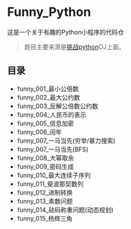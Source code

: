 # Funny_Python
这是一个关于有趣的Python小程序的代码仓
> 题目主要来源是[挑战python](http://www.pythontip.com/coding/code_oj)OJ上面。

## 目录
- funny\_001_最小公倍数
- funny\_002_最大公约数
- funny\_003_反解公倍数公约数
- funny\_004_人民币的表示
- funny\_005_信息加密
- funny\_006_闰年
- funny\_007_一马当先(穷举/暴力搜索)
- funny\_007_一马当先(BFS)
- funny\_008_大幂取余
- funny\_009_密码生成
- funny\_010_最大连续子序列
- funny\_011_斐波那契数列
- funny\_012_进制转换
- funny\_013_素数问题
- funny\_014_砝码称重问题(动态规划)
- funny\_015_杨辉三角
